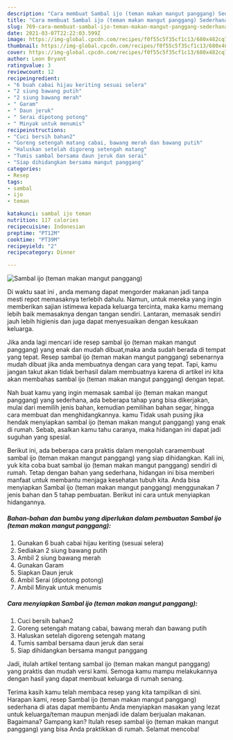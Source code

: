 ```yaml
---
description: "Cara membuat Sambal ijo (teman makan mangut panggang) Sederhana dan Mudah Dibuat"
title: "Cara membuat Sambal ijo (teman makan mangut panggang) Sederhana dan Mudah Dibuat"
slug: 769-cara-membuat-sambal-ijo-teman-makan-mangut-panggang-sederhana-dan-mudah-dibuat
date: 2021-03-07T22:22:03.599Z
image: https://img-global.cpcdn.com/recipes/f0f55c5f35cf1c13/680x482cq70/sambal-ijo-teman-makan-mangut-panggang-foto-resep-utama.jpg
thumbnail: https://img-global.cpcdn.com/recipes/f0f55c5f35cf1c13/680x482cq70/sambal-ijo-teman-makan-mangut-panggang-foto-resep-utama.jpg
cover: https://img-global.cpcdn.com/recipes/f0f55c5f35cf1c13/680x482cq70/sambal-ijo-teman-makan-mangut-panggang-foto-resep-utama.jpg
author: Leon Bryant
ratingvalue: 3
reviewcount: 12
recipeingredient:
- "6 buah cabai hijau keriting sesuai selera"
- "2 siung bawang putih"
- "2 siung bawang merah"
- " Garam"
- " Daun jeruk"
- " Serai dipotong potong"
- " Minyak untuk menumis"
recipeinstructions:
- "Cuci bersih bahan2"
- "Goreng setengah matang cabai, bawang merah dan bawang putih"
- "Haluskan setelah digoreng setengah matang"
- "Tumis sambal bersama daun jeruk dan serai"
- "Siap dihidangkan bersama mangut panggang"
categories:
- Resep
tags:
- sambal
- ijo
- teman

katakunci: sambal ijo teman 
nutrition: 117 calories
recipecuisine: Indonesian
preptime: "PT12M"
cooktime: "PT39M"
recipeyield: "2"
recipecategory: Dinner

---
```



![Sambal ijo (teman makan mangut panggang)](https://img-global.cpcdn.com/recipes/f0f55c5f35cf1c13/680x482cq70/sambal-ijo-teman-makan-mangut-panggang-foto-resep-utama.jpg)

Di waktu  saat ini , anda memang dapat mengorder makanan jadi tanpa mesti repot memasaknya terlebih dahulu. Namun, untuk mereka yang ingin memberikan sajian istimewa kepada keluarga tercinta, maka kamu memang lebih baik memasaknya dengan tangan sendiri. Lantaran, memasak sendiri jauh lebih higienis dan juga dapat menyesuaikan dengan kesukaan keluarga.

Jika anda lagi mencari ide resep sambal ijo (teman makan mangut panggang) yang enak dan mudah dibuat,maka anda sudah berada di tempat yang tepat. Resep sambal ijo (teman makan mangut panggang)  sebenarnya mudah dibuat jika anda membuatnya dengan cara yang tepat. Tapi, kamu jangan takut akan tidak berhasil dalam membuatnya 
karena di artikel ini kita akan membahas sambal ijo (teman makan mangut panggang) dengan tepat.  



Nah buat kamu yang ingin memasak sambal ijo (teman makan mangut panggang) yang sederhana, ada beberapa tahap yang bisa dikerjakan, mulai dari memilih jenis bahan, kemudian pemilihan bahan segar, hingga cara membuat dan menghidangkannya. kamu Tidak usah pusing jika hendak menyiapkan sambal ijo (teman makan mangut panggang) yang enak di rumah. Sebab, asalkan kamu  tahu caranya, maka hidangan ini dapat jadi suguhan yang spesial.

Berikut ini, ada beberapa cara praktis  dalam mengolah caramembuat sambal ijo (teman makan mangut panggang) yang siap dihidangkan. Kali ini, yuk kita coba buat sambal ijo (teman makan mangut panggang) sendiri di rumah. Tetap dengan bahan yang sederhana, hidangan ini bisa memberi manfaat untuk membantu menjaga kesehatan tubuh kita. Anda bisa menyiapkan Sambal ijo (teman makan mangut panggang) menggunakan 7 jenis bahan dan 5 tahap pembuatan. Berikut ini cara untuk menyiapkan hidangannya.

<!--inarticleads1-->

##### Bahan-bahan dan bumbu yang diperlukan dalam pembuatan Sambal ijo (teman makan mangut panggang):

1. Gunakan 6 buah cabai hijau keriting (sesuai selera)
1. Sediakan 2 siung bawang putih
1. Ambil 2 siung bawang merah
1. Gunakan  Garam
1. Siapkan  Daun jeruk
1. Ambil  Serai (dipotong potong)
1. Ambil  Minyak untuk menumis




<!--inarticleads2-->

##### Cara menyiapkan Sambal ijo (teman makan mangut panggang):

1. Cuci bersih bahan2
1. Goreng setengah matang cabai, bawang merah dan bawang putih
1. Haluskan setelah digoreng setengah matang
1. Tumis sambal bersama daun jeruk dan serai
1. Siap dihidangkan bersama mangut panggang




Jadi, itulah artikel tentang  sambal ijo (teman makan mangut panggang)  yang praktis dan mudah versi kami. Semoga kamu mampu melakukannya dengan hasil yang dapat membuat keluarga di rumah senang. 

Terima kasih kamu telah membaca resep yang kita tampilkan di sini. Harapan kami, resep  Sambal ijo (teman makan mangut panggang) sederhana di atas dapat membantu Anda menyiapkan masakan yang lezat untuk keluarga/teman maupun menjadi ide dalam berjualan makanan. Bagaimana? Gampang kan? Itulah resep sambal ijo (teman makan mangut panggang) yang bisa Anda praktikkan di rumah. Selamat mencoba!

